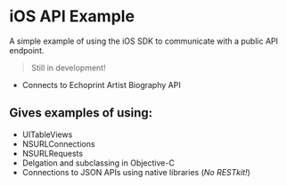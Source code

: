 iOS API Example
==============

A simple example of using the iOS SDK to communicate with a public API endpoint.

> Still in development!

* Connects to Echoprint Artist Biography API

Gives examples of using:
------------------------

* UITableViews
* NSURLConnections
* NSURLRequests
* Delgation and subclassing in Objective-C
* Connections to JSON APIs using native libraries (*No RESTkit!*)